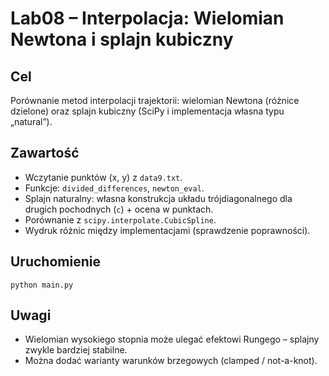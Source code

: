 # Lab08 – Interpolacja: Wielomian Newtona i splajn kubiczny

## Cel
Porównanie metod interpolacji trajektorii: wielomian Newtona (różnice dzielone) oraz splajn kubiczny (SciPy i implementacja własna typu „natural”).

## Zawartość
- Wczytanie punktów (x, y) z `data9.txt`.
- Funkcje: `divided_differences`, `newton_eval`.
- Splajn naturalny: własna konstrukcja układu trójdiagonalnego dla drugich pochodnych (`c`) + ocena w punktach.
- Porównanie z `scipy.interpolate.CubicSpline`.
- Wydruk różnic między implementacjami (sprawdzenie poprawności).

## Uruchomienie
```
python main.py
```

## Uwagi
- Wielomian wysokiego stopnia może ulegać efektowi Rungego – splajny zwykle bardziej stabilne.
- Można dodać warianty warunków brzegowych (clamped / not-a-knot).
